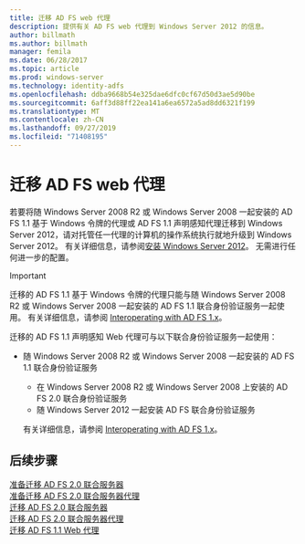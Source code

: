 ```yaml
---
title: 迁移 AD FS web 代理
description: 提供有关 AD FS web 代理到 Windows Server 2012 的信息。
author: billmath
ms.author: billmath
manager: femila
ms.date: 06/28/2017
ms.topic: article
ms.prod: windows-server
ms.technology: identity-adfs
ms.openlocfilehash: ddba9668b54e325dae6dfc0cf67d50d3ae5d90be
ms.sourcegitcommit: 6aff3d88ff22ea141a6ea6572a5ad8dd6321f199
ms.translationtype: MT
ms.contentlocale: zh-CN
ms.lasthandoff: 09/27/2019
ms.locfileid: "71408195"
---
```

# <a name="migrate-the-ad-fs-web-agent"></a>迁移 AD FS web 代理

若要将随 Windows Server 2008 R2 或 Windows Server 2008 一起安装的 AD FS 1.1 基于 Windows 令牌的代理或 AD FS 1.1 声明感知代理迁移到 Windows Server 2012，请对托管任一代理的计算机的操作系统执行就地升级到 Windows Server 2012。 有关详细信息，请参阅[安装 Windows Server 2012](https://technet.microsoft.com/library/jj134246.aspx)。 无需进行任何进一步的配置。  
  
> [!IMPORTANT]
>  迁移的 AD FS 1.1 基于 Windows 令牌的代理只能与随 Windows Server 2008 R2 或 Windows Server 2008 一起安装的 AD FS 1.1 联合身份验证服务一起使用。 有关详细信息，请参阅 [Interoperating with AD FS 1.x](Interoperating-with-AD-FS-1.x.md)。  
> 
>  迁移的 AD FS 1.1 声明感知 Web 代理可与以下联合身份验证服务一起使用：  
> 
> - 随 Windows Server 2008 R2 或 Windows Server 2008 一起安装的 AD FS 1.1 联合身份验证服务  
>   -   在 Windows Server 2008 R2 或 Windows Server 2008 上安装的 AD FS 2.0 联合身份验证服务  
>   -   随 Windows Server 2012 一起安装 AD FS 联合身份验证服务  
> 
>   有关详细信息，请参阅 [Interoperating with AD FS 1.x](Interoperating-with-AD-FS-1.x.md)。  
  
  
## <a name="next-steps"></a>后续步骤
 [准备迁移 AD FS 2.0 联合服务器](prepare-to-migrate-ad-fs-fed-server.md)   
 [准备迁移 AD FS 2.0 联合服务器代理](prepare-to-migrate-ad-fs-fed-proxy.md)   
 [迁移 AD FS 2.0 联合服务器](migrate-the-ad-fs-fed-server.md)   
 [迁移 AD FS 2.0 联合服务器代理](migrate-the-ad-fs-2-fed-server-proxy.md)   
 [迁移 AD FS 1.1 Web 代理](migrate-the-ad-fs-web-agent.md)
